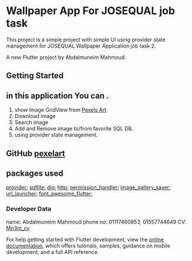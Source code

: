 # Wallpaper App For JOSEQUAL job task

This project is a simple project with simple UI using provider state management for JOSEQUAL Wallpaper Application job task 2.

A new Flutter project by Abdalmuneim Mahmoud.

## Getting Started

## in this application You can .

1. show image GridView from [Pexels Art](https://www.pexels.com/api/)
2. Download image
4. Search image   
3. Add and Remove image to/from favorite SQL DB.
4. using provider state management. 

## GitHub [pexelart](https://github.com/abdalmuneim/PexelsArtApp)

## packages used

[provider:]() 
[sqflite:]() 
[dio:]() 
[http:]() 
[permission_handler:]() 
[image_gallery_saver:]() 
[url_launcher:]() 
[font_awesome_flutter:]() 

### Developer Data

name: Abdalmuneim Mahmoud 
phone no: 01117460853, 01557744649
CV: [Mn3m_cv](https://drive.google.com/file/d/1qEJamZTd3EYZCGO_okDV1G4BzBe96Y9a/view?usp=sharing) 

For help getting started with Flutter development, view the
[online documentation](https://docs.flutter.dev/), which offers tutorials, samples, guidance on
mobile development, and a full API reference.
